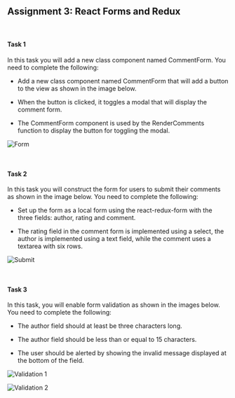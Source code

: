 ## Assignment 3: React Forms and Redux

&nbsp;

#### **Task 1**

In this task you will add a new class component named CommentForm. You need to complete the following:

* Add a new class component named CommentForm that will add a button to the view as shown in the image below.

* When the button is clicked, it toggles a modal that will display the comment form.

* The CommentForm component is used by the RenderComments function to display the button for toggling the modal.

![Form](FSWebDev-HKST/FrontEndReact/Module3/form.png)

&nbsp;

#### **Task 2**

In this task you will construct the form for users to submit their comments as shown in the image below. You need to complete the following:

* Set up the form as a local form using the react-redux-form with the three fields: author, rating and comment.

* The rating field in the comment form is implemented using a select, the author is implemented using a text field, while the comment uses a textarea with six rows.

![Submit](FSWebDev-HKST/FrontEndReact/Module3/submit.png)

&nbsp;

#### **Task 3**

In this task, you will enable form validation as shown in the images below. You need to complete the following:

* The author field should at least be three characters long.

* The author field should be less than or equal to 15 characters.

* The user should be alerted by showing the invalid message displayed at the bottom of the field.

![Validation 1](FSWebDev-HKST/FrontEndReact/Module3/validation1.png)

![Validation 2](FSWebDev-HKST/FrontEndReact/Module3/validation2.png)